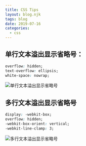 ```yaml
---
title: CSS Tips
layout: blog.njk
tags: blog
date: 2019-07-16
categories:
  - css
---
```


## 单行文本溢出显示省略号：

```css
overflow: hidden;
text-overflow: ellipsis;
white-space: nowrap;
```

![单行文本溢出显示省略号](http://www.daqianduan.com/wp-content/uploads/2015/10/dome1.png)

## 多行文本溢出显示省略号

```css
display: -webkit-box;
overflow: hidden;
-webkit-box-orient: vertical;
-webkit-line-clamp: 3;
```

![多行文本溢出显示省略号](http://www.daqianduan.com/wp-content/uploads/2015/10/dome2.png)
